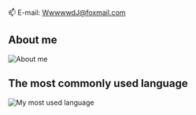 📫 E-mail: WwwwwdJ@foxmail.com

## About me

![About me](https://github-readme-stats.vercel.app/api?username=WwwwwdJ&show_icons=true&theme=Showingicons)

## The most commonly used language

![My most used language](https://github-readme-stats.vercel.app/api/top-langs/?username=My-WZJ233&layout=compact)



